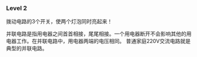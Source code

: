 ### Level 2
拨动电路的3个开关，使两个灯泡同时亮起来！

并联电路是指用电器之间首首相接，尾尾相接。一个用电器断开不会影响其他的用电器工作。在并联电路中，用电器两端的电压相同。
普通家庭220V交流电路就是典型的并联电路。